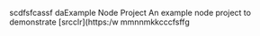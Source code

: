 scdfsfcassf  daExample Node Project
An example node project to demonstrate [srcclr](https:/w
mmnnmkkcccfsffg
